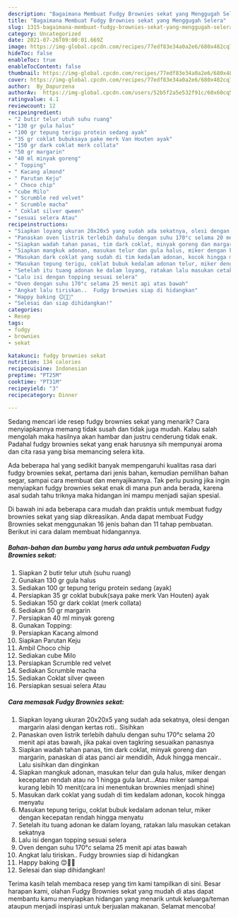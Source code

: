 ```yaml
---
description: "Bagaimana Membuat Fudgy Brownies sekat yang Menggugah Selera"
title: "Bagaimana Membuat Fudgy Brownies sekat yang Menggugah Selera"
slug: 1315-bagaimana-membuat-fudgy-brownies-sekat-yang-menggugah-selera
category: Uncategorized
date: 2021-07-26T09:00:01.669Z
image: https://img-global.cpcdn.com/recipes/77edf83e34a0a2e6/680x482cq70/fudgy-brownies-sekat-foto-resep-utama.jpg
hideToc: false
enableToc: true
enableTocContent: false
thumbnail: https://img-global.cpcdn.com/recipes/77edf83e34a0a2e6/680x482cq70/fudgy-brownies-sekat-foto-resep-utama.jpg
cover: https://img-global.cpcdn.com/recipes/77edf83e34a0a2e6/680x482cq70/fudgy-brownies-sekat-foto-resep-utama.jpg
author:  By_Dapurzena
authorAv:  https://img-global.cpcdn.com/users/52b5f2a5e532f91c/60x60cq50/avatar.jpg
ratingvalue: 4.1
reviewcount: 12
recipeingredient:
- "2 butir telur utuh suhu ruang"
- "130 gr gula halus"
- "100 gr tepung terigu protein sedang ayak"
- "35 gr coklat bubuksaya pake merk Van Houten ayak"
- "150 gr dark coklat merk collata"
- "50 gr margarin"
- "40 ml minyak goreng"
- " Topping"
- " Kacang almond"
- " Parutan Keju"
- " Choco chip"
- "cube Milo"
- " Scrumble red velvet"
- " Scrumble macha"
- " Coklat silver qween"
- "sesuai selera Atau"
recipeinstructions:
- "Siapkan loyang ukuran 20x20x5 yang sudah ada sekatnya, olesi dengan margarin alasi dengan kertas roti.. Sisihkan"
- "Panaskan oven listrik terlebih dahulu dengan suhu 170°c selama 20 menit api atas bawah, jika pakai oven tagkring sesuaikan panasnya"
- "Siapkan wadah tahan panas, tim dark coklat, minyak goreng dan margarin, panaskan di atas panci air mendidih, Aduk hingga mencair.. Lalu sisihkan dan dinginkan"
- "Siapkan mangkuk adonan, masukan telur dan gula halus, miker dengan kecepatan rendah atau no 1 hingga gula larut...Atau miker sampai kurang lebih 10 menit(cara ini menentukan brownies menjadi shine)"
- "Masukan dark coklat yang sudah di tim kedalam adonan, kocok hingga menyatu"
- "Masukan tepung terigu, coklat bubuk kedalam adonan telur, miker dengan kecepatan rendah hingga menyatu"
- "Setelah itu tuang adonan ke dalam loyang, ratakan lalu masukan cetakan sekatnya"
- "Lalu isi dengan topping sesuai selera"
- "Oven dengan suhu 170°c selama 25 menit api atas bawah"
- "Angkat lalu tiriskan..  Fudgy brownies siap di hidangkan"
- "Happy baking 😊👩‍🍳"
- "Selesai dan siap dihidangkan!"
categories:
- Resep
tags:
- fudgy
- brownies
- sekat

katakunci: fudgy brownies sekat 
nutrition: 134 calories
recipecuisine: Indonesian
preptime: "PT25M"
cooktime: "PT31M"
recipeyield: "3"
recipecategory: Dinner

---
```



Sedang mencari ide resep fudgy brownies sekat yang menarik? Cara menyiapkannya memang tidak susah dan tidak juga mudah. Kalau salah mengolah maka hasilnya akan hambar dan justru cenderung tidak enak. Padahal fudgy brownies sekat yang enak harusnya sih mempunyai aroma dan cita rasa yang bisa memancing selera kita.


Ada beberapa hal yang sedikit banyak mempengaruhi kualitas rasa dari fudgy brownies sekat, pertama dari jenis bahan, kemudian pemilihan bahan segar, sampai cara membuat dan menyajikannya. Tak perlu pusing jika ingin menyiapkan fudgy brownies sekat enak di mana pun anda berada, karena asal sudah tahu triknya maka hidangan ini mampu menjadi sajian spesial.




Di bawah ini ada beberapa cara mudah dan praktis untuk membuat fudgy brownies sekat yang siap dikreasikan. Anda dapat membuat Fudgy Brownies sekat menggunakan 16 jenis bahan dan 11 tahap pembuatan. Berikut ini cara dalam membuat hidangannya.

<!--inarticleads1-->

##### Bahan-bahan dan bumbu yang harus ada untuk pembuatan Fudgy Brownies sekat:

1. Siapkan 2 butir telur utuh (suhu ruang)
1. Gunakan 130 gr gula halus
1. Sediakan 100 gr tepung terigu protein sedang (ayak)
1. Persiapkan 35 gr coklat bubuk(saya pake merk Van Houten) ayak
1. Sediakan 150 gr dark coklat (merk collata)
1. Sediakan 50 gr margarin
1. Persiapkan 40 ml minyak goreng
1. Gunakan  Topping:
1. Persiapkan  Kacang almond
1. Siapkan  Parutan Keju
1. Ambil  Choco chip
1. Sediakan cube Milo
1. Persiapkan  Scrumble red velvet
1. Sediakan  Scrumble macha
1. Sediakan  Coklat silver qween
1. Persiapkan sesuai selera Atau




<!--inarticleads2-->

##### Cara memasak Fudgy Brownies sekat:

1. Siapkan loyang ukuran 20x20x5 yang sudah ada sekatnya, olesi dengan margarin alasi dengan kertas roti.. Sisihkan
1. Panaskan oven listrik terlebih dahulu dengan suhu 170°c selama 20 menit api atas bawah, jika pakai oven tagkring sesuaikan panasnya
1. Siapkan wadah tahan panas, tim dark coklat, minyak goreng dan margarin, panaskan di atas panci air mendidih, Aduk hingga mencair.. Lalu sisihkan dan dinginkan
1. Siapkan mangkuk adonan, masukan telur dan gula halus, miker dengan kecepatan rendah atau no 1 hingga gula larut...Atau miker sampai kurang lebih 10 menit(cara ini menentukan brownies menjadi shine)
1. Masukan dark coklat yang sudah di tim kedalam adonan, kocok hingga menyatu
1. Masukan tepung terigu, coklat bubuk kedalam adonan telur, miker dengan kecepatan rendah hingga menyatu
1. Setelah itu tuang adonan ke dalam loyang, ratakan lalu masukan cetakan sekatnya
1. Lalu isi dengan topping sesuai selera
1. Oven dengan suhu 170°c selama 25 menit api atas bawah
1. Angkat lalu tiriskan..  Fudgy brownies siap di hidangkan
1. Happy baking 😊👩‍🍳
1. Selesai dan siap dihidangkan!



Terima kasih telah membaca resep yang tim kami tampilkan di sini. Besar harapan kami, olahan Fudgy Brownies sekat yang mudah di atas dapat membantu kamu menyiapkan hidangan yang menarik untuk keluarga/teman ataupun menjadi inspirasi untuk berjualan makanan. Selamat mencoba!

